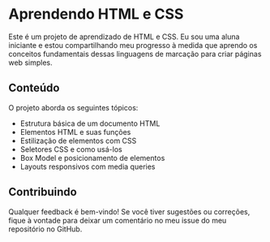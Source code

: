 <h1>Aprendendo HTML e CSS</h1>
Este é um projeto de aprendizado de HTML e CSS. Eu sou uma aluna iniciante e estou compartilhando meu progresso à medida que aprendo os conceitos fundamentais dessas linguagens de marcação para criar páginas web simples.

<h2>Conteúdo</h2>
O projeto aborda os seguintes tópicos:

- Estrutura básica de um documento HTML
- Elementos HTML e suas funções
- Estilização de elementos com CSS
- Seletores CSS e como usá-los
- Box Model e posicionamento de elementos
- Layouts responsivos com media queries

<h2>Contribuindo</h2>
Qualquer feedback é bem-vindo! Se você tiver sugestões ou correções, fique à vontade para deixar um comentário no meu issue do meu repositório no GitHub.
